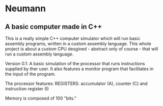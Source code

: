 # Neumann
## A basic computer made in C++

This is a really simple C++ computer simulator which will run basic assembly programs, written in a custom assembly language.
This whole project is about a *custom* CPU desgined - abstract only of course - that will run a custom assembly language.

Version 0.1: 
A basic simulation of the processor that runs instructions supplied by ther user. It also features a monitor program that facilitates in the input of the program.

The processor features:
REGISTERS:
accumulator (A), counter (C) and instruction register (I)

Memory is composed of 100 "bits."